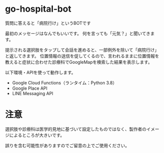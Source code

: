 # go-hospital-bot
質問に答えると「病院行け」というBOTです

最初のメッセージはなんでもいいです。
何を言っても「元気？」と聞いてきます。

提示される選択肢をタップして会話を進めると、一部例外を除いて「病院行け」と返してきます。
位置情報の送信を促してくるので、言われるままに位置情報を教えると症状に合わせた診療科でGoogleMapを検索した結果を表示します。

以下環境・APIを使って動作します。
* Google Cloud Functions（ランタイム：Python 3.8）
* Google Place API
* LINE Messaging API

# 注意
選択肢や診療科は医学的見地に基づいて設定したものではなく、製作者のイメージによるところが大きいです。

誤りを含む可能性がありますのでご留意の上でご使用ください。
